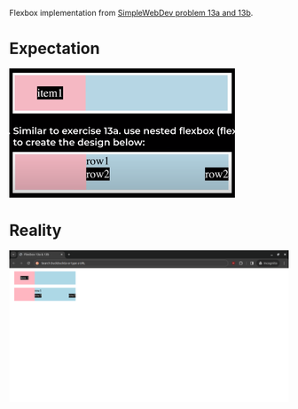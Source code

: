 Flexbox implementation from [SimpleWebDev problem 13a and 13b](https://www.youtube.com/watch?v=G3e-cpL7ofc&list=PLEPye7A7EcQZrT3VSBb7jtxnxIfY3yyG6&index=1&t=16094s).

# Expectation
![expected result](expectation.png)

# Reality
![my result](result.png)
